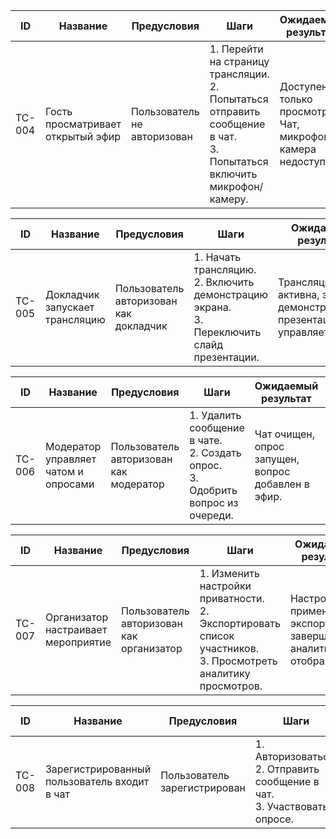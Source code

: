 | ID     | Название                                  | Предусловия               | Шаги                                                                 | Ожидаемый результат                              | Статус |  
|--------|-------------------------------------------|---------------------------|----------------------------------------------------------------------|--------------------------------------------------|--------|  
| TC-004 | Гость просматривает открытый эфир         | Пользователь не авторизован | 1. Перейти на страницу трансляции. <br> 2. Попытаться отправить сообщение в чат. <br> 3. Попытаться включить микрофон/камеру. | Доступен только просмотр. Чат, микрофон и камера недоступны. | Новый  |  


| ID     | Название                                  | Предусловия               | Шаги                                                                 | Ожидаемый результат                              | Статус |  
|--------|-------------------------------------------|---------------------------|----------------------------------------------------------------------|--------------------------------------------------|--------|  
| TC-005 | Докладчик запускает трансляцию            | Пользователь авторизован как докладчик | 1. Начать трансляцию. <br> 2. Включить демонстрацию экрана. <br> 3. Переключить слайд презентации. | Трансляция активна, экран демонстрируется, презентация управляется. | Новый  |  


| ID     | Название                                  | Предусловия               | Шаги                                                                 | Ожидаемый результат                              | Статус |  
|--------|-------------------------------------------|---------------------------|----------------------------------------------------------------------|--------------------------------------------------|--------|  
| TC-006 | Модератор управляет чатом и опросами      | Пользователь авторизован как модератор | 1. Удалить сообщение в чате. <br> 2. Создать опрос. <br> 3. Одобрить вопрос из очереди. | Чат очищен, опрос запущен, вопрос добавлен в эфир. | Новый  |  


| ID     | Название                                  | Предусловия               | Шаги                                                                 | Ожидаемый результат                              | Статус |  
|--------|-------------------------------------------|---------------------------|----------------------------------------------------------------------|--------------------------------------------------|--------|  
| TC-007 | Организатор настраивает мероприятие       | Пользователь авторизован как организатор | 1. Изменить настройки приватности. <br> 2. Экспортировать список участников. <br> 3. Просмотреть аналитику просмотров. | Настройки применены, экспорт завершен, аналитика отображается. | Новый  |  
 

| ID     | Название                                  | Предусловия               | Шаги                                                                 | Ожидаемый результат                              | Статус |  
|--------|-------------------------------------------|---------------------------|----------------------------------------------------------------------|--------------------------------------------------|--------|  
| TC-008 | Зарегистрированный пользователь входит в чат | Пользователь зарегистрирован | 1. Авторизоваться. <br> 2. Отправить сообщение в чат. <br> 3. Участвовать в опросе. | Сообщение отправлено, голос в опросе учтен. | Новый  |  
